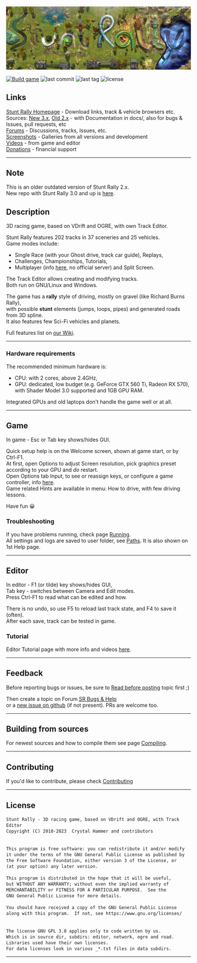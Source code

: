 ![](/data/hud/stuntrally-logo.jpg)

[![Build game](https://github.com/stuntrally/stuntrally/workflows/Build%20game/badge.svg)](https://github.com/stuntrally/stuntrally/actions?query=workflow%3A%22Build+game%22)
![last commit](https://flat.badgen.net/github/last-commit/stuntrally/stuntrally)
![last tag](https://flat.badgen.net/github/tag/stuntrally/stuntrally)
![license](https://flat.badgen.net/github/license/stuntrally/stuntrally)

## Links

[Stunt Rally Homepage](https://stuntrally.tuxfamily.org/) - Download links, track & vehicle browsers etc.  
Sources: [New 3.x](https://github.com/stuntrally/stuntrally3), [Old 2.x](https://github.com/stuntrally/stuntrally/) - with Documentation in docs/, also for bugs & Issues, pull requests, etc  
[Forums](https://forum.freegamedev.net/viewforum.php?f=77) - Discussions, tracks, Issues, etc.  
[Screenshots](https://stuntrally.tuxfamily.org/gallery) - Galleries from all versions and development  
[Videos](https://www.youtube.com/user/TheCrystalHammer) - from game and editor  
[Donations](https://cryham.tuxfamily.org/donate/) - financial support

------------------------------------------------------------------------------

## Note

This is an older outdated version of Stunt Rally 2.x.  
New repo with Stunt Rally 3.0 and up is [here](https://github.com/stuntrally/stuntrally3).

## Description

3D racing game, based on VDrift and OGRE, with own Track Editor.

Stunt Rally features 202 tracks in 37 sceneries and 25 vehicles.  
Game modes include:
* Single Race (with your Ghost drive, track car guide), Replays,
* Challenges, Championships, Tutorials,
* Multiplayer (info [here](docs/multiplayer.md), no official server) and Split Screen.  

The Track Editor allows creating and modifying tracks.  
Both run on GNU/Linux and Windows.  

The game has a **rally** style of driving, mostly on gravel (like Richard Burns Rally),  
with possible **stunt** elements (jumps, loops, pipes) and generated roads from 3D spline.  
It also features few Sci-Fi vehicles and planets.

Full features list on [our Wiki](docs/features.md).

------------------------------------------------------------------------------

### Hardware requirements

The recommended minimum hardware is:  
* CPU: with 2 cores, above 2.4GHz,  
* GPU: dedicated, low budget (e.g. GeForce GTX 560 Ti, Radeon RX 570),  
with Shader Model 3.0 supported and 1GB GPU RAM.  

Integrated GPUs and old laptops don't handle the game well or at all.  

------------------------------------------------------------------------------

## Game

In game - Esc or Tab key shows/hides GUI.

Quick setup help is on the Welcome screen, shown at game start, or by Ctrl-F1.  
At first, open Options to adjust Screen resolution, pick graphics preset according to your GPU and *do* restart.  
Open Options tab Input, to see or reassign keys, or configure a game controller, info [here](docs/running.md#input).  
Game related Hints are available in menu: How to drive, with few driving lessons.  

Have fun 😀

### Troubleshooting

If you have problems running, check page [Running](docs/running.md).  
All settings and logs are saved to user folder, see [Paths](docs/paths.md). It is also shown on 1st Help page.

------------------------------------------------------------------------------

## Editor

In editor - F1 (or tilde) key shows/hides GUI,  
Tab key - switches between Camera and Edit modes.  
Press Ctrl-F1 to read what can be edited and how.  

There is no undo, so use F5 to reload last track state, and F4 to save it (often).  
After each save, track can be tested in game.

### Tutorial

Editor Tutorial page with more info and videos [here](docs/editor.md).

------------------------------------------------------------------------------

## Feedback

Before reporting bugs or issues, be sure to [Read before posting](https://forum.freegamedev.net/viewtopic.php?f=78&t=3814) topic first ;)

Then create a topic on Forum [SR Bugs & Help](https://forum.freegamedev.net/viewforum.php?f=78)  
or a [new issue on github](https://github.com/stuntrally/stuntrally/issues/new) (if not present). PRs are welcome too.  

------------------------------------------------------------------------------

## Building from sources

For newest sources and how to compile them see page [Compiling](docs/compile.md).

------------------------------------------------------------------------------

## Contributing

If you'd like to contribute, please check [Contributing](Contributing.md)

------------------------------------------------------------------------------

## License

    Stunt Rally - 3D racing game, based on VDrift and OGRE, with Track Editor
    Copyright (C) 2010-2023  Crystal Hammer and contributors


    This program is free software: you can redistribute it and/or modify
    it under the terms of the GNU General Public License as published by
    the Free Software Foundation, either version 3 of the License, or
    (at your option) any later version.

    This program is distributed in the hope that it will be useful,
    but WITHOUT ANY WARRANTY; without even the implied warranty of
    MERCHANTABILITY or FITNESS FOR A PARTICULAR PURPOSE.  See the
    GNU General Public License for more details.

    You should have received a copy of the GNU General Public License
    along with this program.  If not, see https://www.gnu.org/licenses/


    The license GNU GPL 3.0 applies only to code written by us.
    Which is in source dir, subdirs: editor, network, ogre and road.
    Libraries used have their own licenses.
    For data licenses look in various _*.txt files in data subdirs.

------------------------------------------------------------------------------
